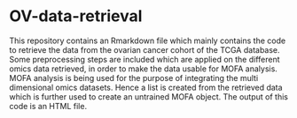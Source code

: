 # OV-data-retrieval

This repository contains an Rmarkdown file which mainly contains the code to retrieve the data from the ovarian cancer cohort of the TCGA database. Some preprocessing steps are included which are applied on the different omics data retrieved, in order to make the data usable for MOFA analysis. MOFA analysis is being used for the purpose of integrating the multi dimensional omics datasets. Hence a list is created from the retrieved data which is further used to create an untrained MOFA object. The output of this code is an HTML file. 
